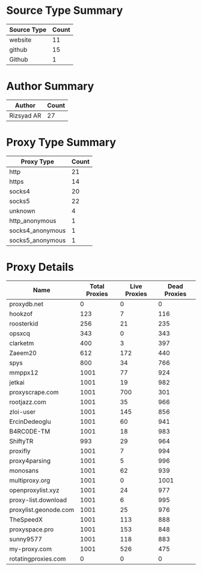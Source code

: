 # Source Type Summary

| Source Type | Count |
|-------------|-------|
| website | 11 |
| github | 15 |
| Github | 1 |


# Author Summary

| Author | Count |
|--------|-------|
| Rizsyad AR | 27 |


# Proxy Type Summary

| Proxy Type | Count |
|------------|-------|
| http | 21 |
| https | 14 |
| socks4 | 20 |
| socks5 | 22 |
| unknown | 4 |
| http_anonymous | 1 |
| socks4_anonymous | 1 |
| socks5_anonymous | 1 |


# Proxy Details

| Name | Total Proxies | Live Proxies | Dead Proxies |
|------|---------------|--------------|---------------|
| proxydb.net | 0 | 0 | 0 |
| hookzof | 123 | 7 | 116 |
| roosterkid | 256 | 21 | 235 |
| opsxcq | 343 | 0 | 343 |
| clarketm | 400 | 3 | 397 |
| Zaeem20 | 612 | 172 | 440 |
| spys | 800 | 34 | 766 |
| mmppx12 | 1001 | 77 | 924 |
| jetkai | 1001 | 19 | 982 |
| proxyscrape.com | 1001 | 700 | 301 |
| rootjazz.com | 1001 | 35 | 966 |
| zloi-user | 1001 | 145 | 856 |
| ErcinDedeoglu | 1001 | 60 | 941 |
| B4RC0DE-TM | 1001 | 18 | 983 |
| ShiftyTR | 993 | 29 | 964 |
| proxifly | 1001 | 7 | 994 |
| proxy4parsing | 1001 | 5 | 996 |
| monosans | 1001 | 62 | 939 |
| multiproxy.org | 1001 | 0 | 1001 |
| openproxylist.xyz | 1001 | 24 | 977 |
| proxy-list.download | 1001 | 6 | 995 |
| proxylist.geonode.com | 1001 | 25 | 976 |
| TheSpeedX | 1001 | 113 | 888 |
| proxyspace.pro | 1001 | 153 | 848 |
| sunny9577 | 1001 | 118 | 883 |
| my-proxy.com | 1001 | 526 | 475 |
| rotatingproxies.com | 0 | 0 | 0 |
